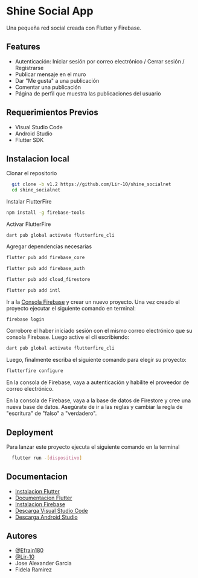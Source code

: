 
# Shine Social App

Una pequeña red social creada con Flutter y Firebase.




## Features

- Autenticación: Iniciar sesión por correo electrónico / Cerrar sesión / Registrarse
- Publicar mensaje en el muro
- Dar "Me gusta" a una publicación
- Comentar una publicación
- Página de perfil que muestra las publicaciones del usuario
## Requerimientos Previos

- Visual Studio Code
- Android Studio
- Flutter SDK
## Instalacion local

Clonar el repositorio

```bash
  git clone -b v1.2 https://github.com/Lir-10/shine_socialnet
  cd shine_socialnet
```
 Instalar FlutterFire
 ``` bash
 npm install -g firebase-tools
```
Activar FlutterFire
```
dart pub global activate flutterfire_cli
```
Agregar dependencias necesarias
``` bash
flutter pub add firebase_core

flutter pub add firebase_auth

flutter pub add cloud_firestore

flutter pub add intl
```
Ir a la [Consola Firebase](https://console.firebase.google.com/) y crear un nuevo proyecto. Una vez creado el proyecto ejecutar el siguiente comando en terminal:
```bash
firebase login
```
Corrobore el haber iniciado sesión con el mismo correo electrónico que su consola Firebase. Luego active el cli escribiendo:
``` bash
dart pub global activate flutterfire_cli
```
Luego, finalmente escriba el siguiente comando para elegir su proyecto:
```bash
flutterfire configure
```
En la consola de Firebase, vaya a autenticación y habilite el proveedor de correo electrónico.

En la consola de Firebase, vaya a la base de datos de Firestore y cree una nueva base de datos. Asegúrate de ir a las reglas y cambiar la regla de "escritura" de "falso" a "verdadero".




## Deployment

Para lanzar este proyecto ejecuta el siguiente comando en la terminal
```bash
  flutter run -[dispositivo]
```
## Documentacion

- [Instalacion Flutter](https://docs.flutter.dev/get-started/install)
- [Documentacion Flutter](https://docs.flutter.dev/)
- [Instalacion Firebase](https://console.firebase.google.com/u/0/)
- [Descarga Visual Studio Code](https://code.visualstudio.com/download)
- [Descarga Android Studio](https://developer.android.com/studio)
## Autores

- [@Efrain180](https://github.com/Efrain180)
- [@Lir-10](https://github.com/Lir-10)
- Jose Alexander Garcia
- Fidela Ramirez
